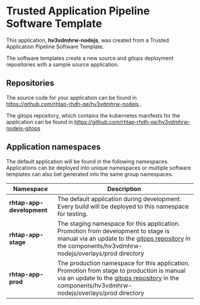 # Trusted Application Pipeline Software Template

This application, **hv3vdmhrw-nodejs**, was created from a Trusted Application Pipeline Software Template.

The software templates create a new source and gitops deployment repositories with a sample source application. 

## Repositories

The source code for your application can be found in [https://github.com/rhtap-rhdh-qe/hv3vdmhrw-nodejs ](https://github.com/rhtap-rhdh-qe/hv3vdmhrw-nodejs ).
 
The gitops repository, which contains the kubernetes manifests for the application can be found in 
[https://github.com/rhtap-rhdh-qe/hv3vdmhrw-nodejs-gitops ](https://github.com/rhtap-rhdh-qe/hv3vdmhrw-nodejs-gitops ) 

## Application namespaces 

The default application will be found in the following namespaces. Applications can be deployed into unique namespaces or multiple software templates can also bet generated into the same group namespaces.  

|  Namespace   |  Description   |  
| -------- | -------- |   
| **rhtap-app-development** | The default application during development. Every build will be deployed to this namespace for testing. | 
| **rhtap-app-stage** | The staging namespace for this application. Promotion from development to stage is manual via an update to the [gitops repository](https://github.com/rhtap-rhdh-qe/hv3vdmhrw-nodejs-gitops ) in the components/hv3vdmhrw-nodejs/overlays/prod directory |  
| **rhtap-app-prod** | The production namespace for this application. Promotion from stage to production is manual via an update to the [gitops repository](https://github.com/rhtap-rhdh-qe/hv3vdmhrw-nodejs-gitops ) in the components/hv3vdmhrw-nodejs/overlays/prod directory | 